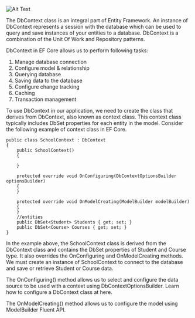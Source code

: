 ![Alt Text](https://dev-to-uploads.s3.amazonaws.com/uploads/articles/19pzrahbsznzroa69pmy.JPG)

The DbContext class is an integral part of Entity Framework. An instance of DbContext represents a session with the database which can be used to query and save instances of your entities to a database. DbContext is a combination of the Unit Of Work and Repository patterns.

DbContext in EF Core allows us to perform following tasks:
1. Manage database connection
2. Configure model & relationship
3. Querying database
4. Saving data to the database
5. Configure change tracking
6. Caching
7. Transaction management

To use DbContext in our application, we need to create the class that derives from DbContext, also known as context class. This context class typically includes DbSet<TEntity> properties for each entity in the model. Consider the following example of context class in EF Core.
```
public class SchoolContext : DbContext
{
    public SchoolContext()
    {
  
    }

    protected override void OnConfiguring(DbContextOptionsBuilder optionsBuilder)
    {
    }

    protected override void OnModelCreating(ModelBuilder modelBuilder)
    {
    }
    //entities
    public DbSet<Student> Students { get; set; }
    public DbSet<Course> Courses { get; set; }
} 
```
In the example above, the SchoolContext class is derived from the DbContext class and contains the DbSet<TEntity> properties of Student and Course type. It also overrides the OnConfiguring and OnModelCreating methods. We must create an instance of SchoolContext to connect to the database and save or retrieve Student or Course data.

The OnConfiguring() method allows us to select and configure the data source to be used with a context using DbContextOptionsBuilder. Learn how to configure a DbContext class at here.

The OnModelCreating() method allows us to configure the model using ModelBuilder Fluent API.
